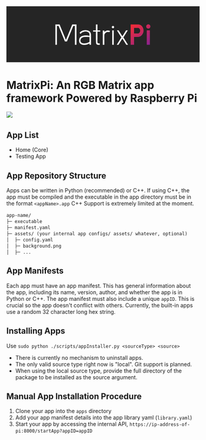<img src="media/header.png">

# MatrixPi: An RGB Matrix app framework Powered by Raspberry Pi
<img src="https://img.shields.io/badge/License-GNU_GPLv3-blue">

## App List
- Home (Core)
- Testing App

## App Repository Structure
Apps can be written in Python (recommended) or C++. 
If using C++, the app must be compiled and the executable in the app directory must be in the format `<appName>.app`
C++ Support is extremely limited at the moment.
```
app-name/
├─ executable
├─ manifest.yaml
├─ assets/ (your internal app configs/ assets/ whatever, optional)
│  ├─ config.yaml
│  ├─ background.png
│  ├─ ...
```
## App Manifests
Each app must have an app manifest. This has general information about the app, including its name, version, author, and whether the app is in Python or C++.
The app manifest must also include a unique `appID`. This is crucial so the app doesn't conflict with others. Currently, the built-in apps use a random 32 character long hex string.

## Installing Apps
Use `sudo python ./scripts/appInstaller.py <sourceType> <source>`
- There is currently no mechanism to uninstall apps.
- The only valid source type right now is "local". Git support is planned.
- When using the local source type, provide the full directory of the package to be installed as the source argument.

## Manual App Installation Procedure
1. Clone your app into the `apps` directory
2. Add your app manifest details into the app library yaml (`library.yaml`)
3. Start your app by accessing the internal API, `https://ip-address-of-pi:8000/startApp?appID=appID`